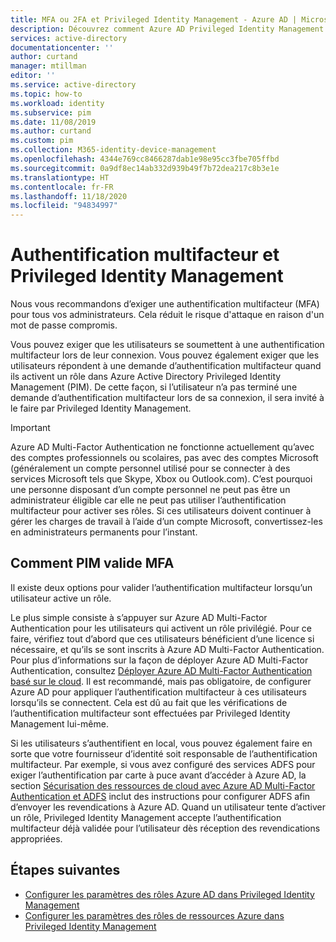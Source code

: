 ```yaml
---
title: MFA ou 2FA et Privileged Identity Management - Azure AD | Microsoft Docs
description: Découvrez comment Azure AD Privileged Identity Management (PIM) valide l’authentification multifacteur (MFA).
services: active-directory
documentationcenter: ''
author: curtand
manager: mtillman
editor: ''
ms.service: active-directory
ms.topic: how-to
ms.workload: identity
ms.subservice: pim
ms.date: 11/08/2019
ms.author: curtand
ms.custom: pim
ms.collection: M365-identity-device-management
ms.openlocfilehash: 4344e769cc8466287dab1e98e95cc3fbe705ffbd
ms.sourcegitcommit: 0a9df8ec14ab332d939b49f7b72dea217c8b3e1e
ms.translationtype: HT
ms.contentlocale: fr-FR
ms.lasthandoff: 11/18/2020
ms.locfileid: "94834997"
---
```

# <a name="multi-factor-authentication-and-privileged-identity-management"></a>Authentification multifacteur et Privileged Identity Management

Nous vous recommandons d’exiger une authentification multifacteur (MFA) pour tous vos administrateurs. Cela réduit le risque d'attaque en raison d'un mot de passe compromis.

Vous pouvez exiger que les utilisateurs se soumettent à une authentification multifacteur lors de leur connexion. Vous pouvez également exiger que les utilisateurs répondent à une demande d’authentification multifacteur quand ils activent un rôle dans Azure Active Directory Privileged Identity Management (PIM). De cette façon, si l’utilisateur n’a pas terminé une demande d’authentification multifacteur lors de sa connexion, il sera invité à le faire par Privileged Identity Management.

> [!IMPORTANT]
> Azure AD Multi-Factor Authentication ne fonctionne actuellement qu’avec des comptes professionnels ou scolaires, pas avec des comptes Microsoft (généralement un compte personnel utilisé pour se connecter à des services Microsoft tels que Skype, Xbox ou Outlook.com). C’est pourquoi une personne disposant d’un compte personnel ne peut pas être un administrateur éligible car elle ne peut pas utiliser l’authentification multifacteur pour activer ses rôles. Si ces utilisateurs doivent continuer à gérer les charges de travail à l’aide d’un compte Microsoft, convertissez-les en administrateurs permanents pour l’instant.

## <a name="how-pim-validates-mfa"></a>Comment PIM valide MFA

Il existe deux options pour valider l’authentification multifacteur lorsqu’un utilisateur active un rôle.

Le plus simple consiste à s’appuyer sur Azure AD Multi-Factor Authentication pour les utilisateurs qui activent un rôle privilégié. Pour ce faire, vérifiez tout d’abord que ces utilisateurs bénéficient d’une licence si nécessaire, et qu’ils se sont inscrits à Azure AD Multi-Factor Authentication. Pour plus d’informations sur la façon de déployer Azure AD Multi-Factor Authentication, consultez [Déployer Azure AD Multi-Factor Authentication basé sur le cloud](../authentication/howto-mfa-getstarted.md). Il est recommandé, mais pas obligatoire, de configurer Azure AD pour appliquer l’authentification multifacteur à ces utilisateurs lorsqu’ils se connectent. Cela est dû au fait que les vérifications de l’authentification multifacteur sont effectuées par Privileged Identity Management lui-même.

Si les utilisateurs s’authentifient en local, vous pouvez également faire en sorte que votre fournisseur d’identité soit responsable de l’authentification multifacteur. Par exemple, si vous avez configuré des services ADFS pour exiger l’authentification par carte à puce avant d’accéder à Azure AD, la section [Sécurisation des ressources de cloud avec Azure AD Multi-Factor Authentication et ADFS](../authentication/howto-mfa-adfs.md) inclut des instructions pour configurer ADFS afin d’envoyer les revendications à Azure AD. Quand un utilisateur tente d’activer un rôle, Privileged Identity Management accepte l’authentification multifacteur déjà validée pour l’utilisateur dès réception des revendications appropriées.

## <a name="next-steps"></a>Étapes suivantes

- [Configurer les paramètres des rôles Azure AD dans Privileged Identity Management](pim-how-to-change-default-settings.md)
- [Configurer les paramètres des rôles de ressources Azure dans Privileged Identity Management](pim-resource-roles-configure-role-settings.md)
